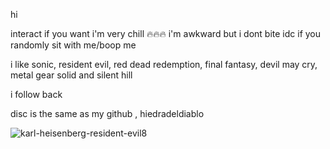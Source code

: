 hi

interact if you want i'm very chill 🔥🔥🔥 i'm awkward but i dont bite
idc if you randomly sit with me/boop me

i like sonic, resident evil, red dead redemption, final fantasy, devil may cry, metal gear solid and silent hill

i follow back 

disc is the same as my github , hiedradeldiablo 


![karl-heisenberg-resident-evil8](https://github.com/user-attachments/assets/89731917-2ef1-4244-b029-9ee7a5cdd432)



